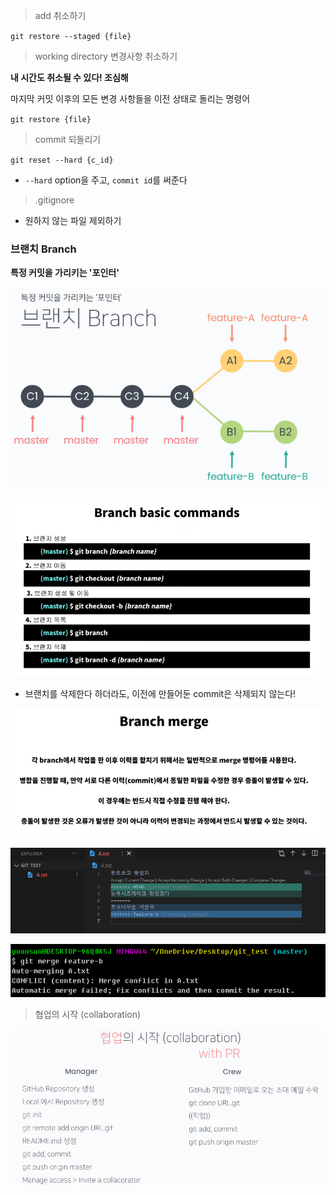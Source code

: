 > add 취소하기

`git restore --staged {file}`



> working directory 변경사항 취소하기

**내 시간도 취소될 수 있다! 조심해**

마지막 커밋 이후의 모든 변경 사항들을 이전 상태로 돌리는 명령어

`git restore {file}`



> commit 되돌리기

`git reset --hard {c_id}`

* `--hard` option을 주고, `commit id`를 써준다



> .gitignore

* 원하지 않는 파일 제외하기



### 브랜치 Branch

**특정 커밋을 가리키는 '포인터'**

![image-20220405151348055](day1.assets/image-20220405151348055.png)

![image-20220405153559217](day1.assets/image-20220405153559217.png)

* 브랜치를 삭제한다 하더라도, 이전에 만들어둔 commit은 삭제되지 않는다!

![image-20220405153803088](day1.assets/image-20220405153803088.png)

![image-20220405154435228](day1.assets/image-20220405154435228.png)

![image-20220405154448583](day1.assets/image-20220405154448583.png)



> 협업의 시작 (collaboration)

![image-20220405162228851](day1.assets/image-20220405162228851.png)
